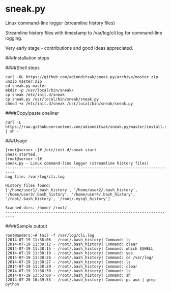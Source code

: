 sneak.py
========

Linux command-line logger (streamline history files)
    
Streamline history files with timestamp to /var/log/cli.log for command-line logging.

Very early stage - contributions and good ideas appreciated.

###Installation steps

####Shell steps

    curl -OL https://github.com/adionditsak/sneak.py/archive/master.zip
    unzip master.zip
    cd sneak.py-master
    mkdir -p /usr/local/bin/sneak/
    cp sneak /etc/init.d/sneak
    cp sneak.py /usr/local/bin/sneak/sneak.py
    chmod +x /etc/init.d/sneak /usr/local/bin/sneak/sneak.py

####Copy/paste oneliner
    
    curl -L https://raw.githubusercontent.com/adionditsak/sneak.py/master/install.sh | sh -
    
###Usage

    [root@server ~]# /etc/init.d/sneak start
    Sneak started.
    [root@server ~]#
    sneak.py - Linux command-line logger (streamline history files)
    --------------------------------------------------------------------------
    Log file: /var/log/cli.log
    
    History files found:
    ['/home/user1/.bash_history', '/home/user2/.bash_history', '/home/user3/.bash_history', '/home/user4/.bash_history', '/root/.bash_history', '/root/.mysql_history']
    
    Scanned dirs: /home/ /root/
    --------------------------------------------------------------------------

####Sample output
    
    root@anders:~# tail -f /var/log/cli.log
    [2014-07-19 11:38:06 - /root/.bash_history] Command: ls
    [2014-07-19 11:38:12 - /root/.bash_history] Command: clear
    [2014-07-19 11:38:15 - /root/.bash_history] Command: which $SHELL
    [2014-07-19 11:38:19 - /root/.bash_history] Command: yes
    [2014-07-19 11:38:26 - /root/.bash_history] Command: cd /var/log/
    [2014-07-19 11:38:27 - /root/.bash_history] Command: ls
    [2014-07-19 11:38:29 - /root/.bash_history] Command: clear
    [2014-07-19 11:38:30 - /root/.bash_history] Command: ls
    [2014-07-19 13:53:00 - /root/.bash_history] Command: sh
    [2014-07-20 10:39:53 - /root/.bash_history] Command: ps aux | grep python
    
